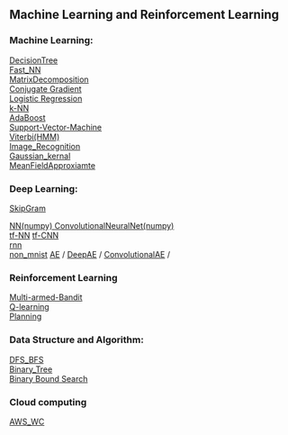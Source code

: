 ## Machine Learning and Reinforcement Learning


  ### Machine Learning:
  [DecisionTree](https://github.com/kUNQIjIANG/siX/blob/master/MachineLearning/DecisionTree.ipynb) <br />
  [Fast_NN](https://github.com/kUNQIjIANG/siX/blob/master/MachineLearning/fast_NN.ipynb)<br />
  [MatrixDecomposition](https://github.com/kUNQIjIANG/siX/blob/master/MachineLearning/NMF.ipynb)<br />
  [Conjugate Gradient](https://github.com/kUNQIjIANG/siX/blob/master/MachineLearning/Conjugate_Gradient.ipynb)<br />
  [Logistic Regression](https://github.com/kUNQIjIANG/siX/blob/master/MachineLearning/activity_prediction.py) <br />
  <a href="https://github.com/kUNQIjIANG/siX/blob/master/MachineLearning/k-NN.ipynb">k-NN</a> <br />
  [AdaBoost](https://github.com/kUNQIjIANG/siX/blob/master/MachineLearning/AdaBoost.py) <br />
  [Support-Vector-Machine](https://github.com/kUNQIjIANG/siX/blob/master/MachineLearning/SVM.ipynb) <br />
  [Viterbi(HMM)](https://github.com/kUNQIjIANG/siX/blob/master/MachineLearning/Viterbi_Algorithm.ipynb) <br />
  [Image_Recognition](https://github.com/kUNQIjIANG/siX/blob/master/MachineLearning/apple_Recognition.ipynb) <br />
  [Gaussian_kernal](https://github.com/kUNQIjIANG/siX/blob/master/MachineLearning/Gaussian_kernel.ipynb) <br />
  [MeanFieldApproxiamte](https://github.com/kUNQIjIANG/siX/blob/master/MachineLearning/mean_field.ipynb) <br />
  
  
  ### Deep Learning:
  [SkipGram](https://github.com/kUNQIjIANG/siX/blob/master/DeepLearning/skipGram.py) <br />
 
  <a href="https://github.com/kUNQIjIANG/siX/blob/master/DeepLearning/NN.py">NN(numpy) </a>
  [ConvolutionalNeuralNet(numpy)](https://github.com/kUNQIjIANG/siX/blob/master/DeepLearning/CNN(numpy)) <br />
  [tf-NN](https://github.com/kUNQIjIANG/siX/blob/master/DeepLearning/tf_NN.py) 
  [tf-CNN](https://github.com/kUNQIjIANG/siX/blob/master/DeepLearning/tf_CNN.py) <br />
  [rnn](https://github.com/kUNQIjIANG/siX/blob/master/DeepLearning/stock_RNN.ipynb) <br />
  [non_mnist](https://github.com/kUNQIjIANG/siX/blob/master/DeepLearning/non_mnist.py)
  [AE](https://github.com/kUNQIjIANG/siX/blob/master/DeepLearning/AE_keras.py) /
  [DeepAE](https://github.com/kUNQIjIANG/siX/blob/master/DeepLearning/DAE_keras.py) /
  [ConvolutionalAE](https://github.com/kUNQIjIANG/siX/blob/master/DeepLearning/CAE_keras.py) /
  
  ### Reinforcement Learning
  [Multi-armed-Bandit](https://github.com/kUNQIjIANG/siX/blob/master/ReinforceLearning/Multi-armed-Bandit.ipynb) <br />
  [Q-learning](https://github.com/kUNQIjIANG/siX/blob/master/ReinforceLearning/Q-learning.ipynb) <br />
  [Planning](https://github.com/kUNQIjIANG/siX/blob/master/ReinforceLearning/Planning_.ipynb) <br />
  
  ### Data Structure and Algorithm: 
  
  [DFS_BFS](https://github.com/kUNQIjIANG/siX/blob/master/Algorithm/FS_Tree.py) <br />
  [Binary_Tree](https://github.com/kUNQIjIANG/siX/blob/master/Algorithm/BinarySearchTree.py) <br />
  [Binary Bound Search](https://github.com/kUNQIjIANG/siX/blob/master/Algorithm/boundSearch) 
  ### Cloud computing
  
  [AWS_WC](https://github.com/kUNQIjIANG/siX/tree/master/CloudComputing) <br />

  
  
  

